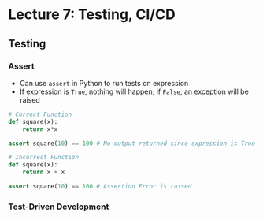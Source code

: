 # Lecture 7: Testing, CI/CD

## Testing

### Assert
- Can use ```assert``` in Python to run tests on expression
- If expression is ```True```, nothing will happen; if ```False```, an exception will be raised

```python
# Correct Function
def square(x):
    return x*x

assert square(10) == 100 # No output returned since expression is True

# Incorrect Function
def square(x):
    return x + x

assert square(10) == 100 # Assertion Error is raised
```

### Test-Driven Development